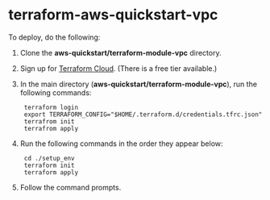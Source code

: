 # terraform-aws-quickstart-vpc
To deploy, do the following:
1. Clone the **aws-quickstart/terraform-module-vpc** directory.
2. Sign up for [Terraform Cloud](https://app.terraform.io/signup/account). (There is a free tier available.)
3. In the main directory (**aws-quickstart/terraform-module-vpc**), run the following commands:

        terraform login
        export TERRAFORM_CONFIG="$HOME/.terraform.d/credentials.tfrc.json"
        terrafrom init
        terrafrom apply

4. Run the following commands in the order they appear below:
   
        cd ./setup_env
        terraform init
        terraform apply
    
5. Follow the command prompts.
